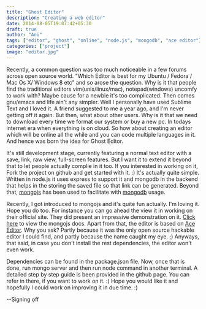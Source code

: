 ```yaml
---
title: "Ghost Editor"
description: "Creating a web editor"
date: 2014-08-05T19:07:42+05:30
draft: true
author: "Ani"
tags: ["editor", "ghost", "online", "node.js", "mongodb", "ace editor"]
categories: ["project"]
image: "editor.jpg"
---
```


Recently, a common question was too much noticeable in a few forums across open source world. "Which Editor is best for my Ubuntu / Fedora / Mac Os X/ Windows 8 etc" and so arose the question. Why is it that people find the traditional editors vim(unix/linux/mac), notepad(windows) uncomfy to work with? Maybe cause for a newbie it's too complicated. Then comes gnu/emacs and life ain't any simpler. Well I personally have used Sublime Text and I loved it. A friend suggested to me a year ago, and I'm never getting off it again. But then, what about other users. Why is it that we need to download every time we format our system or buy a new pc. In todays internet era when everything is on cloud. So how about creating an editor which will be online all the while and you can code multiple languages in it. And hence was born the idea for Ghost Editor.

It's still development stage, currently featuring a normal text editor with a save, link, raw view, full-screen features. But I want it to extend it beyond that to let people actually complie in it too. If you interested in working on it, Fork the project on github and get started with it. :) It's actually quite simple. Written in node.js it uses express to support it and mongodb in the backend that helps in the storing the saved file so that link can be generated. Beyond that, [mongojs][mongojs] has been used to facilitate with [mongodb](https://www.mongodb.org/) usage.

Recently, I got introduced to mongojs and it's quite fun actually. I'm loving it. Hope you do too. For instance you can go ahead the view it in working on their official site. They did present an impressive demonstration on it. [Click here][mongojs] to view the mongojs docs. Apart from that, the editor is based on [Ace Editor](https://ace.c9.io/). Why you ask? Partly because it was the only open source hackable editor I could find, and partly because the name caught my eye. ;) Anyways, that said, in case you don't install the rest dependencies, the editor won't even work.

Dependencies can be found in the package.json file. Now, once that is done, run mongo server and then run node command in another terminal. A detailed step by step guide is been provided in the github page. You can refer in there, if you want to work on it. :)
Hope you would like it and hopefully I could work on improving it in due time. :)

--Signing off


[mongojs]: https://www.npmjs.com/package/mongojs
